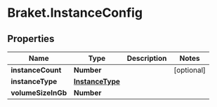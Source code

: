 # Braket.InstanceConfig

## Properties

Name | Type | Description | Notes
------------ | ------------- | ------------- | -------------
**instanceCount** | **Number** |  | [optional] 
**instanceType** | [**InstanceType**](InstanceType.md) |  | 
**volumeSizeInGb** | **Number** |  | 


